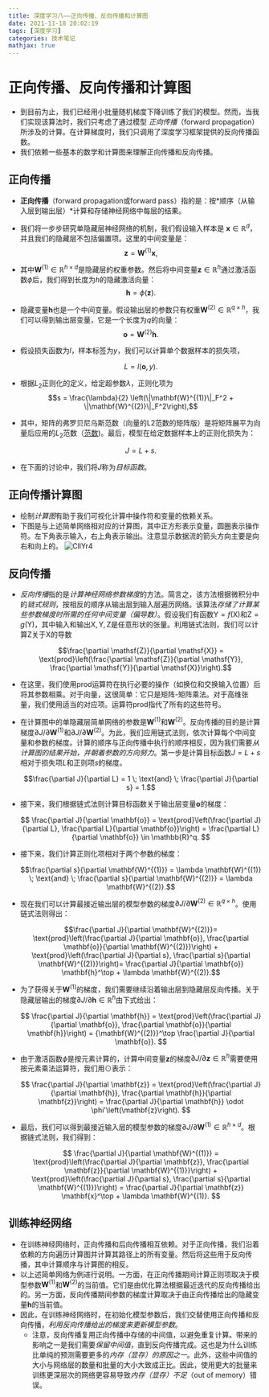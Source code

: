 ```yaml
---
title: 深度学习八——正向传播、反向传播和计算图
date: 2021-11-18 20:02:19
tags: [深度学习]
categories: 技术笔记
mathjax: true
---
```

# 正向传播、反向传播和计算图

* 到目前为止，我们已经用小批量随机梯度下降训练了我们的模型。然而，当我们实现该算法时，我们只考虑了通过模型 *正向传播*（forward propagation）所涉及的计算。在计算梯度时，我们只调用了深度学习框架提供的反向传播函数。
* 我们依赖一些基本的数学和计算图来理解正向传播和反向传播。

## 正向传播

* **正向传播**（forward propagation或forward pass）指的是：按*顺序（从输入层到输出层）*计算和存储神经网络中每层的结果。
* 我们将一步步研究单隐藏层神经网络的机制，我们假设输入样本是 $\mathbf{x}\in \mathbb{R}^d$，并且我们的隐藏层不包括偏置项。这里的中间变量是：
    $$\mathbf{z}= \mathbf{W}^{(1)} \mathbf{x},$$
* 其中$\mathbf{W}^{(1)} \in \mathbb{R}^{h \times d}$是隐藏层的权重参数。然后将中间变量$\mathbf{z}\in \mathbb{R}^h$通过激活函数$\phi$后，我们得到长度为$h$的隐藏激活向量：
    $$\mathbf{h}= \phi (\mathbf{z}).$$
* 隐藏变量$\mathbf{h}$也是一个中间变量。假设输出层的参数只有权重$\mathbf{W}^{(2)} \in \mathbb{R}^{q \times h}$，我们可以得到输出层变量，它是一个长度为$q$的向量：
    $$\mathbf{o}= \mathbf{W}^{(2)} \mathbf{h}.$$
* 假设损失函数为$l$，样本标签为$y$，我们可以计算单个数据样本的损失项，

    $$L = l(\mathbf{o}, y).$$
* 根据$L_2$正则化的定义，给定超参数$\lambda$，正则化项为
    $$s = \frac{\lambda}{2} \left(\|\mathbf{W}^{(1)}\|_F^2 + \|\mathbf{W}^{(2)}\|_F^2\right),$$

* 其中，矩阵的弗罗贝尼乌斯范数（向量的L2范数的矩阵版）是将矩阵展平为向量后应用的$L_2$范数（[范数](https://www.zestaken.top/post/%E6%8A%80%E6%9C%AF%E7%AC%94%E8%AE%B0%2F%E6%B7%B1%E5%BA%A6%E5%AD%A6%E4%B9%A0%2F%E6%B7%B1%E5%BA%A6%E5%AD%A6%E4%B9%A0%E4%B8%89%E2%80%94%E2%80%94%E6%B7%B1%E5%BA%A6%E5%AD%A6%E4%B9%A0%E4%B8%AD%E7%9A%84%E6%95%B0%E5%AD%A6))。最后，模型在给定数据样本上的正则化损失为：

    $$J = L + s.$$
* 在下面的讨论中，我们将$J$称为*目标函数*。

## 正向传播计算图

* 绘制*计算图*有助于我们可视化计算中操作符和变量的依赖关系。 
* 下图是与上述简单网络相对应的计算图，其中正方形表示变量，圆圈表示操作符。左下角表示输入，右上角表示输出。注意显示数据流的箭头方向主要是向右和向上的。
    ![CllYr4](https://zjpicture.oss-cn-beijing.aliyuncs.com/giteePic/picgo-master/uPic/CllYr4.png)

## 反向传播

* *反向传播*指的是*计算神经网络参数梯度*的方法。简言之，该方法根据微积分中的*链式规则*，按相反的顺序从输出层到输入层遍历网络。该算法*存储了计算某些参数梯度时所需的任何中间变量（偏导数）*。假设我们有函数$\mathsf{Y}=f(\mathsf{X})$和$\mathsf{Z}=g(\mathsf{Y})$，其中输入和输出$\mathsf{X}, \mathsf{Y}, \mathsf{Z}$是任意形状的张量。利用链式法则，我们可以计算$\mathsf{Z}$关于$\mathsf{X}$的导数

    $$\frac{\partial \mathsf{Z}}{\partial \mathsf{X}} = \text{prod}\left(\frac{\partial \mathsf{Z}}{\partial \mathsf{Y}}, \frac{\partial \mathsf{Y}}{\partial \mathsf{X}}\right).$$
* 在这里，我们使用$\text{prod}$运算符在执行必要的操作（如换位和交换输入位置）后将其参数相乘。对于向量，这很简单：它只是矩阵-矩阵乘法。对于高维张量，我们使用适当的对应项。运算符$\text{prod}$指代了所有的这些符号。

* 在计算图中的单隐藏层简单网络的参数是$\mathbf{W}^{(1)}$和$\mathbf{W}^{(2)}$。反向传播的目的是计算梯度$\partial J/\partial \mathbf{W}^{(1)}$和$\partial J/\partial \mathbf{W}^{(2)}$。为此，我们应用链式法则，依次计算每个中间变量和参数的梯度。计算的顺序与正向传播中执行的顺序相反，因为我们需要*从计算图的结果开始，并朝着参数的方向努力*。第一步是计算目标函数$J=L+s$相对于损失项$L$和正则项$s$的梯度。

    $$\frac{\partial J}{\partial L} = 1 \; \text{and} \; \frac{\partial J}{\partial s} = 1.$$
* 接下来，我们根据链式法则计算目标函数关于输出层变量$\mathbf{o}$的梯度：

    $$
    \frac{\partial J}{\partial \mathbf{o}}
    = \text{prod}\left(\frac{\partial J}{\partial L}, \frac{\partial L}{\partial \mathbf{o}}\right)
    = \frac{\partial L}{\partial \mathbf{o}}
    \in \mathbb{R}^q.
    $$

* 接下来，我们计算正则化项相对于两个参数的梯度：

    $$\frac{\partial s}{\partial \mathbf{W}^{(1)}} = \lambda \mathbf{W}^{(1)}
    \; \text{and} \;
    \frac{\partial s}{\partial \mathbf{W}^{(2)}} = \lambda \mathbf{W}^{(2)}.$$

* 现在我们可以计算最接近输出层的模型参数的梯度$\partial J/\partial \mathbf{W}^{(2)} \in \mathbb{R}^{q \times h}$。使用链式法则得出：

    $$\frac{\partial J}{\partial \mathbf{W}^{(2)}}= \text{prod}\left(\frac{\partial J}{\partial \mathbf{o}}, \frac{\partial \mathbf{o}}{\partial \mathbf{W}^{(2)}}\right) + \text{prod}\left(\frac{\partial J}{\partial s}, \frac{\partial s}{\partial \mathbf{W}^{(2)}}\right)= \frac{\partial J}{\partial \mathbf{o}} \mathbf{h}^\top + \lambda \mathbf{W}^{(2)}.$$

* 为了获得关于$\mathbf{W}^{(1)}$的梯度，我们需要继续沿着输出层到隐藏层反向传播。关于隐藏层输出的梯度$\partial J/\partial \mathbf{h} \in \mathbb{R}^h$由下式给出：

    $$
    \frac{\partial J}{\partial \mathbf{h}}
    = \text{prod}\left(\frac{\partial J}{\partial \mathbf{o}}, \frac{\partial \mathbf{o}}{\partial \mathbf{h}}\right)
    = {\mathbf{W}^{(2)}}^\top \frac{\partial J}{\partial \mathbf{o}}.
    $$

* 由于激活函数$\phi$是按元素计算的，计算中间变量$\mathbf{z}$的梯度$\partial J/\partial \mathbf{z} \in \mathbb{R}^h$需要使用按元素乘法运算符，我们用$\odot$表示：

    $$
    \frac{\partial J}{\partial \mathbf{z}}
    = \text{prod}\left(\frac{\partial J}{\partial \mathbf{h}}, \frac{\partial \mathbf{h}}{\partial \mathbf{z}}\right)
    = \frac{\partial J}{\partial \mathbf{h}} \odot \phi'\left(\mathbf{z}\right).
    $$

* 最后，我们可以得到最接近输入层的模型参数的梯度$\partial J/\partial \mathbf{W}^{(1)} \in \mathbb{R}^{h \times d}$。根据链式法则，我们得到：

    $$
    \frac{\partial J}{\partial \mathbf{W}^{(1)}}
    = \text{prod}\left(\frac{\partial J}{\partial \mathbf{z}}, \frac{\partial \mathbf{z}}{\partial \mathbf{W}^{(1)}}\right) + \text{prod}\left(\frac{\partial J}{\partial s}, \frac{\partial s}{\partial \mathbf{W}^{(1)}}\right)
    = \frac{\partial J}{\partial \mathbf{z}} \mathbf{x}^\top + \lambda \mathbf{W}^{(1)}.
    $$

## 训练神经网络

* 在训练神经网络时，正向传播和后向传播相互依赖。对于正向传播，我们沿着依赖的方向遍历计算图并计算其路径上的所有变量。然后将这些用于反向传播，其中计算顺序与计算图的相反。
* 以上述简单网络为例进行说明。一方面，在正向传播期间计算正则项取决于模型参数$\mathbf{W}^{(1)}$和$\mathbf{W}^{(2)}$的当前值。它们是由优化算法根据最近迭代的反向传播给出的。另一方面，反向传播期间参数的梯度计算取决于由正向传播给出的隐藏变量$\mathbf{h}$的当前值。
* 因此，在训练神经网络时，在初始化模型参数后，我们交替使用正向传播和反向传播，*利用反向传播给出的梯度来更新模型参数*。
    * 注意，反向传播复用正向传播中存储的中间值，以避免重复计算。带来的影响之一是我们需要*保留中间值*，直到反向传播完成。这也是为什么训练比单纯的预测需要更多的*内存（显存）的原因之一*。此外，这些中间值的大小与网络层的数量和批量的大小大致成正比。因此，使用更大的批量来训练更深层次的网络更容易导致*内存（显存）不足*（out of memory）错误。
